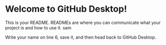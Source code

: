 # Welcome to GitHub Desktop!

This is your README. READMEs are where you can communicate what your project is and how to use it.
sam

Write your name on line 6, save it, and then head back to GitHub Desktop.

